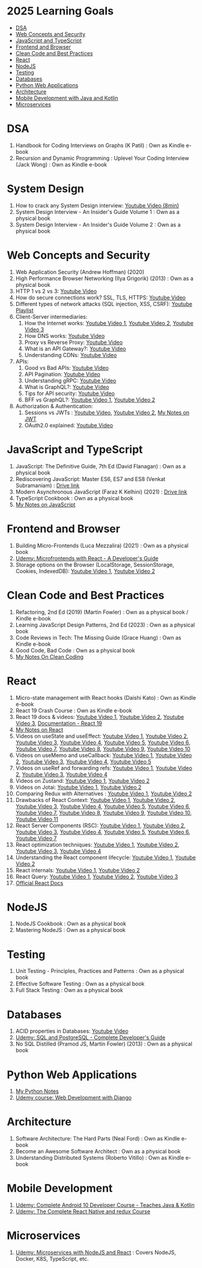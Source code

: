 # 2025 Learning Goals

- [DSA](#dsa)
- [Web Concepts and Security](#web-concepts-and-security)
- [JavaScript and TypeScript](#javascript-and-typescript)
- [Frontend and Browser](#frontend-and-browser)
- [Clean Code and Best Practices](#clean-code-and-best-practices)
- [React](#react)
- [NodeJS](#nodejs)
- [Testing](#testing)
- [Databases](#databases)
- [Python Web Applications](#python-web-applications)
- [Architecture](#architecture)
- [Mobile Development with Java and Kotlin](#mobile-development-with-java-and-kotlin)
- [Microservices](#microservices)

# DSA
1. Handbook for Coding Interviews on Graphs (K Patil) : Own as Kindle e-book
2. Recursion and Dynamic Programming : Uplevel Your Coding Interview (Jack Wong) : Own as Kindle e-book

# System Design
1. How to crack any System Design interview: [Youtube Video (8min)](https://www.youtube.com/watch?v=o-k7h2G3Gco)
2. System Design Interview - An Insider's Guide Volume 1 : Own as a physical book
3. System Design Interview - An Insider's Guide Volume 2 : Own as a physical book

# Web Concepts and Security
1. Web Application Security (Andrew Hoffman) (2020)
2. High Performance Browser Networking (Ilya Grigorik) (2013) : Own as a physical book
3. HTTP 1 vs 2 vs 3: [Youtube Video](https://www.youtube.com/watch?v=UMwQjFzTQXw)
4. How do secure connections work? SSL, TLS, HTTPS: [Youtube Video](https://www.youtube.com/watch?v=j9QmMEWmcfo)
5. Different types of network attacks (SQL injection, XSS, CSRF): [Youtube Playlist](https://www.youtube.com/playlist?list=PLTgRMOcmRb3OYTeKsyLDYyapFROKYvXEz)
6. Client-Server intermediaries:
    1. How the Internet works: [Youtube Video 1](https://www.youtube.com/watch?v=sMHzfigUxz4), [Youtube Video 2](https://www.youtube.com/watch?v=NiQTs9DbtW4), [Youtube Video 3](https://www.youtube.com/watch?v=AlkDbnbv7dk)
    2. How DNS works: [Youtube Video](https://www.youtube.com/watch?v=27r4Bzuj5NQ)
    3. Proxy vs Reverse Proxy: [Youtube Video](https://www.youtube.com/watch?v=RqfaTIWc3LQ)
    4. What is an API Gateway?: [Youtube Video](https://www.youtube.com/watch?v=6ULyxuHKxg8)
    5. Understanding CDNs: [Youtube Video](https://www.youtube.com/watch?v=RI9np1LWzqw)
7. APIs:
    1. Good vs Bad APIs: [Youtube Video](https://www.youtube.com/watch?v=_gQaygjm_hg)
    2. API Pagination: [Youtube Video](https://www.youtube.com/watch?v=14K_a2kKTxU)
    3. Understanding gRPC: [Youtube Video](https://www.youtube.com/watch?v=gnchfOojMk4)
    4. What is GraphQL?: [Youtube Video](https://www.youtube.com/watch?v=yWzKJPw_VzM&t=11s)
    5. Tips for API security: [Youtube Video](https://www.youtube.com/watch?v=6WZ6S-qmtqY)
    6. BFF vs GraphQL?: [Youtube Video 1](https://www.youtube.com/watch?v=oFu2H4zyM-M&t=1s), [Youtube Video 2](https://www.youtube.com/watch?v=SSo-z16wEnc&t=2s)
8. Authorization & Authentication:
    1. Sessions vs JWTs : [Youtube Video](https://www.youtube.com/watch?v=fyTxwIa-1U0), [Youtube Video 2](https://www.youtube.com/watch?v=P2CPd9ynFLg), [My Notes on JWT](https://github.com/pushkar100/notes-apis-services-auth-security/blob/master/JSON-web-tokens.md)
    2. OAuth2.0 explained: [Youtube Video](https://www.youtube.com/watch?v=ZV5yTm4pT8g)

# JavaScript and TypeScript
1. JavaScript: The Definitive Guide, 7th Ed (David Flanagan) : Own as a physical book
2. Rediscovering JavaScript: Master ES6, ES7 and ES8 (Venkat Subramaniam) : [Drive link](https://drive.google.com/file/d/1BO0ZE08W9nDsR0T6H-YtgO7UmM930dL6/view?usp=share_link)
3. Modern Asynchronous JavaScript (Faraz K Kelhini) (2021) : [Drive link](https://drive.google.com/file/d/1PjcqbvgpuVe-hNMDR_z2GBqmAa1pKe-l/view?usp=share_link)
4. TypeScript Cookbook : Own as a physical book
5. [My Notes on JavaScript](https://github.com/pushkar100/notes-javascript)

# Frontend and Browser
1. Building Micro-Frontends (Luca Mezzalira) (2021) : Own as a physical book
2. [Udemy: Microfrontends with React - A Developer's Guide](https://www.udemy.com/course/microfrontend-course)
3. Storage options on the Browser (LocalStorage, SessionStorage, Cookies, IndexedDB): [Youtube Video 1](https://www.youtube.com/watch?v=GihQAC1I39Q), [Youtube Video 2](https://www.youtube.com/watch?v=-AzFQN9Vp7k)

# Clean Code and Best Practices
1. Refactoring, 2nd Ed (2019) (Martin Fowler) : Own as a physical book / Kindle e-book
2. Learning JavaScript Design Patterns, 2nd Ed (2023) : Own as a physical book
3. Code Reviews in Tech: The Missing Guide (Grace Huang) : Own as Kindle e-book
4. Good Code, Bad Code : Own as a physical book
5. [My Notes On Clean Coding](https://github.com/pushkar100/notes-clean-code-architecture)

# React
1. Micro-state management with React hooks (Daishi Kato) : Own as Kindle e-book
2. React 19 Crash Course : Own as Kindle e-book
3. React 19 docs & videos: [Youtube Video 1](https://www.youtube.com/watch?v=WvGexufMouA), [Youtube Video 2](https://www.youtube.com/watch?v=WHKvhMKV_-0), [Youtube Video 3](https://www.youtube.com/watch?v=zdNF9FJWJ8o), [Documentation - React 19](https://react.dev/blog/2024/12/05/react-19#new-react-dom-static-apis)
4. [My Notes on React](https://github.com/pushkar100/notes-react)
5. Videos on useState and useEffect: [Youtube Video 1](https://www.youtube.com/watch?v=-4XpG5_Lj_o), [Youtube Video 2](https://www.youtube.com/watch?v=-yIsQPp31L0), [Youtube Video 3](https://www.youtube.com/watch?v=lStfMBiWROQ), [Youtube Video 4](https://www.youtube.com/watch?v=MFj_S0Nof90), [Youtube Video 5](https://www.youtube.com/watch?v=V1f8MOQiHRw), [Youtube Video 6](https://www.youtube.com/watch?v=F-0SZ_TicXA), [Youtube Video 7](https://www.youtube.com/watch?v=DOgfV-fQ94k), [Youtube Video 8](https://www.youtube.com/watch?v=cDdGGthGA6M), [Youtube Video 9](https://www.youtube.com/watch?v=GGo3MVBFr1A&t=177s), [Youtube Video 10](https://www.youtube.com/watch?v=O6P86uwfdR0)
6. Videos on useMemo and useCallback: [Youtube Video 1](https://www.youtube.com/watch?v=vpE9I_eqHdM), [Youtube Video 2](https://www.youtube.com/watch?v=MxIPQZ64x0I), [Youtube Video 3](https://www.youtube.com/watch?v=CSFMLmON5hM), [Youtube Video 4](https://www.youtube.com/watch?v=uojLJFt9SzY), [Youtube Video 5](https://www.youtube.com/watch?v=M8NaTJN8xh4)
7. Videos on useRef and forwarding refs: [Youtube Video 1](https://www.youtube.com/watch?v=42BkpGe8oxg), [Youtube Video 2](https://www.youtube.com/watch?v=gLvsc3gjZnc), [Youtube Video 3](https://www.youtube.com/watch?v=gwFfzIaKnAU), [Youtube Video 4](https://www.youtube.com/watch?v=h2aK7H86HxY)
8. Videos on Zustand: [Youtube Video 1](https://www.youtube.com/watch?v=_ngCLZ5Iz-0), [Youtube Video 2](https://www.youtube.com/watch?v=KCr-UNsM3vA)
9. Videos on Jotai: [Youtube Video 1](https://www.youtube.com/watch?v=eVfw4pRDUIY), [Youtube Video 2](https://www.youtube.com/watch?v=0uM16sAWm_Q)
10. Comparing Redux with Alternatives : [Youtube Video 1](https://www.youtube.com/watch?v=czptRA4IeCc), [Youtube Video 2](https://www.youtube.com/watch?v=yJeamGjFNqQ)
11. Drawbacks of React Context: [Youtube Video 1](https://www.youtube.com/watch?v=16yMmAJSGek&t=2s), [Youtube Video 2](https://www.youtube.com/watch?v=I7dwJxGuGYQ), [Youtube Video 3](https://www.youtube.com/watch?v=FpITaXEOJZ0&t=1s), [Youtube Video 4](https://www.youtube.com/watch?v=MSpDAuDPqNw), [Youtube Video 5](https://www.youtube.com/watch?v=NMNo8Rz6ARg), [Youtube Video 6](https://www.youtube.com/watch?v=ZKlXqrcBx88), [Youtube Video 7](https://www.youtube.com/watch?v=5gUHfe-ETuo), [Youtube Video 8](https://www.youtube.com/shorts/PmZCIPeBRig), [Youtube Video 9](https://www.youtube.com/watch?v=OvM4hIxrqAw), [Youtube Video 10](https://www.youtube.com/watch?v=D66ej8uVeVU), [Youtube Video 11](https://www.youtube.com/watch?v=_HdrLsyAdJg)
12. React Server Components (RSC): [Youtube Video 1](https://www.youtube.com/watch?v=VIwWgV3Lc6s), [Youtube Video 2](https://www.youtube.com/watch?v=bugO1tmSDpM), [Youtube Video 3](https://www.youtube.com/watch?v=jEJEFAc8tSI&t=5s), [Youtube Video 4](https://www.youtube.com/watch?v=rGPpQdbDbwo&t=250s), [Youtube Video 5](https://www.youtube.com/watch?v=Qdkg_mrniLk), [Youtube Video 6](https://www.youtube.com/watch?v=WeyDovgSen4), [Youtube Video 7](https://www.youtube.com/watch?v=0njVU3TRUtk)
13. React optimization techniques: [Youtube Video 1](https://www.youtube.com/watch?v=laf64Ms0yV4), [Youtube Video 2](https://www.youtube.com/watch?v=tbBILjDgXb4), [Youtube Video 3](https://www.youtube.com/watch?v=CaShN6mCJB0), [Youtube Video 4](https://www.youtube.com/watch?v=-yIsQPp31L0)
14. Understanding the React component lifecycle: [Youtube Video 1](https://www.youtube.com/watch?v=zvM_FUVcB-0&t=28s), [Youtube Video 2](https://www.youtube.com/watch?v=Zz9pLellSQA)
15. React internals: [Youtube Video 1](https://www.youtube.com/watch?v=7YhdqIR2Yzo&t=35s), [Youtube Video 2](https://www.youtube.com/watch?v=N9cFPtkqtWI)
16. React Query:  [Youtube Video 1](https://www.youtube.com/watch?v=r8Dg0KVnfMA), [Youtube Video 2](https://www.youtube.com/watch?v=lVLz_ASqAio), [Youtube Video 3](https://www.youtube.com/watch?v=xIflplz925Y)
17. [Official React Docs](https://react.dev/reference/react)

# NodeJS
1. NodeJS Cookbook : Own as a physical book
2. Mastering NodeJS : Own as a physical book

# Testing
1. Unit Testing - Principles, Practices and Patterns : Own as a physical book
2. Effective Software Testing : Own as a physical book
3. Full Stack Testing : Own as a physical book

# Databases
1. ACID properties in Databases: [Youtube Video](https://www.youtube.com/watch?v=GAe5oB742dw)
2. [Udemy: SQL and PostgreSQL - Complete Developer's Guide](https://www.udemy.com/course/sql-and-postgresql)
3. No SQL Distilled (Pramod JS, Martin Fowler) (2013) : Own as a physical book

# Python Web Applications
1. [My Python Notes](https://github.com/pushkar100/notes-python)
3. [Udemy course: Web Development with Django](https://www.udemy.com/course/python-django-the-practical-guide/)

# Architecture
1. Software Architecture: The Hard Parts (Neal Ford) : Own as Kindle e-book
2. Become an Awesome Software Architect : Own as a physical book
3. Understanding Distributed Systems (Roberto Vitillo) : Own as Kindle e-book

# Mobile Development
1. [Udemy: Complete Android 10 Developer Course - Teaches Java & Kotlin](https://www.udemy.com/course/the-complete-android-10-developer-course-mastering-android)
2. [Udemy: The Complete React Native and redux Course](https://www.udemy.com/course/the-complete-react-native-and-redux-course/)

# Microservices
1. [Udemy: Microservices with NodeJS and React](https://www.udemy.com/course/microservices-with-node-js-and-react) : Covers NodeJS, Docker, K8S, TypeScript, etc.

